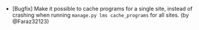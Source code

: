 - [Bugfix] Make it possible to cache programs for a single site, instead of crashing when running `manage.py lms cache_programs` for all sites. (by @Faraz32123)
